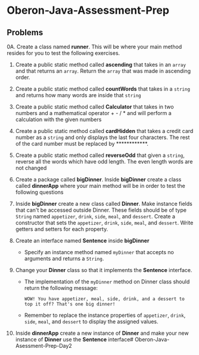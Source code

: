 # Oberon-Java-Assessment-Prep

## Problems

0A. Create a class named **runner**. This will be where your main method resides for you to test the following exercises.

1. Create a public static method called **ascending** that takes in an `array` and that returns an `array`. Return the
   `array` that was made in ascending order.

2. Create a public static method called **countWords** that takes in a `string` and returns how many words are inside that `string`

3. Create a public static method called **Calculator** that takes in two numbers and a mathematical operator + - / * and will perform a calculation with the given numbers

4. Create a public static method called **cardHidden** that takes a credit card number as a `string` and only displays the last four characters. The rest of the card number must be replaced by ************.

5. Create a public static method called **reverseOdd** that given a `string`, reverse all the words which have odd length. The even length words are not changed

6. Create a package called **bigDinner**. Inside **bigDinner** create a class called **dinnerApp** where your main method will be in order to test the following questions

7. Inside **bigDinner** create a new class called **Dinner**. Make instance fields that can't be accessed outside Dinner. These fields should be of type `String` named `appetizer`, `drink`, `side`, `meal`, and `dessert`. Create a constructor that sets the `appetizer`, `drink`, `side`, `meal`, and `dessert`. Write getters and setters for each property.

8. Create an interface named **Sentence** inside **bigDinner**
   - Specify an instance method named `myDinner` that accepts no arguments and returns a `String`.


9. Change your **Dinner** class so that it implements the **Sentence** interface.
   - The implementation of the `myDinner` method on Dinner class should return the following message:
     ```
     WOW! You have appetizer, meal, side, drink, and a dessert to top it off? That's one big dinner!
     ```
     
   - Remember to replace the instance properties of `appetizer`, `drink`, `side`, `meal`, and `dessert` to display the assigned values.

10. Inside **dinnerApp** create a new instance of **Dinner** and make your new instance of **Dinner** use the **Sentence** interface# Oberon-Java-Asessment-Prep-Day2
